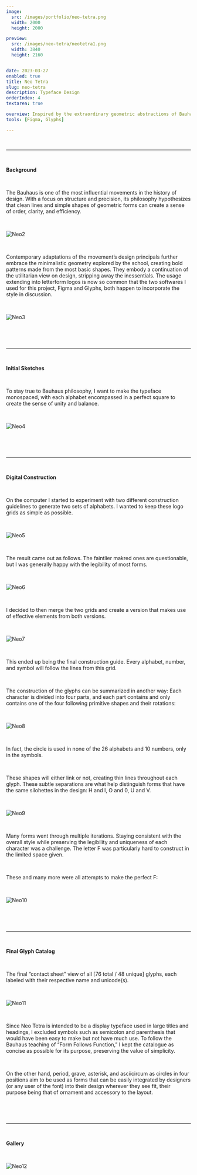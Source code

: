```yaml
---
image:
  src: /images/portfolio/neo-tetra.png
  width: 2000
  height: 2000

preview:
  src: /images/neo-tetra/neotetra1.png
  width: 3840
  height: 2160


date: 2023-03-27
enabled: true
title: Neo Tetra
slug: neo-tetra
description: Typeface Design
orderIndex: 4
textarea: true

overview: Inspired by the extraordinary geometric abstractions of Bauhaus, Neo Tetra is a typographic study that reimagines 26 letters, 10 numbers, and 12 symbols as geometric forms comprised of primitive shapes. 
tools: [Figma, Glyphs]

---
```




&nbsp;

---

&nbsp;

**Background** 

&nbsp;

The Bauhaus is one of the most influential movements in the history of design. With a focus on structure and precision, its philosophy hypothesizes that clean lines and simple shapes of geometric forms can create a sense of order, clarity, and efficiency.

&nbsp;

![Neo2](/images/neo-tetra/neo2.png "neo2")

&nbsp;

Contemporary adaptations of the movement’s design principals further embrace the minimalistic geometry explored by the school, creating bold patterns made from the most basic shapes. They embody a continuation of the utilitarian view on design, stripping away the inessentials. The usage extending into letterform logos is now so common that the two softwares I used for this project, Figma and Glyphs, both happen to incorporate the style in discussion.

&nbsp;

![Neo3](/images/neo-tetra/neo3.png "neo3")

&nbsp;

&nbsp;

---

&nbsp;

**Initial Sketches**

&nbsp;


To stay true to Bauhaus philosophy, I want to make the typeface monospaced, with each alphabet encompassed in a perfect square to create the sense of unity and balance. 

&nbsp;

![Neo4](/images/neo-tetra/neo4.png "neo4")

&nbsp;

&nbsp;

---

&nbsp;

**Digital Construction**

&nbsp;

On the computer I started to experiment with two different construction guidelines to generate two sets of alphabets. I wanted to keep these logo grids as simple as possible.

&nbsp;

![Neo5](/images/neo-tetra/neo5.png "neo5")

&nbsp;

The result came out as follows. The faintlier makred ones are questionable, but I was generally happy with the legibility of most forms.

&nbsp;

![Neo6](/images/neo-tetra/neo6.png "neo6")

&nbsp;

I decided to then merge the two grids and create a version that makes use of effective elements from both versions.

&nbsp;

![Neo7](/images/neo-tetra/neo7.png "neo7")

&nbsp;

This ended up being the final construction guide. Every alphabet, number, and symbol will follow the lines from this grid.

&nbsp;

The construction of the glyphs can be summarized in another way: Each character is divided into four parts, and each part contains and only contains one of the four following primitive shapes and their rotations:

&nbsp;

![Neo8](/images/neo-tetra/neo8.png "neo8")

&nbsp;

In fact, the circle is used in none of the 26 alphabets and 10 numbers, only in the symbols. 

&nbsp;

These shapes will either link or not, creating thin lines throughout each glyph. These subtle separations are what help distinguish forms that have the same silohettes in the design: H and I, O and 0, U and V.

&nbsp;

![Neo9](/images/neo-tetra/neo9.png "neo9")

&nbsp;

Many forms went through multiple iterations. Staying consistent with the overall style while preserving the legibility and uniqueness of each character was a challenge. The letter F was particularly hard to construct in the limited space given. 

&nbsp;

These and many more were all attempts to make the perfect F:

&nbsp;

![Neo10](/images/neo-tetra/neo10.png "neo10")

&nbsp;

&nbsp;

---

&nbsp;

**Final Glyph Catalog**

&nbsp;

The final “contact sheet” view of all [76 total / 48 unique] glyphs, each labeled with their respective name and unicode(s).

&nbsp;

![Neo11](/images/neo-tetra/neo11.png "neo11")

&nbsp;

Since Neo Tetra is intended to be a display typeface used in large titles and headings, I excluded symbols such as semicolon and parenthesis that would have been easy to make but not have much use. To follow the Bauhaus teaching of “Form Follows Function,” I kept the catalogue as concise as possible for its purpose, preserving the value of simplicity. 

&nbsp;

On the other hand, period, grave, asterisk, and asciicircum as circles in four positions aim to be used as forms that can be easily integrated by designers (or any user of the font) into their design wherever they see fit, their purpose being that of ornament and accessory to the layout.

&nbsp;

&nbsp;

---

&nbsp;

**Gallery**

&nbsp;

![Neo12](/images/neo-tetra/neo12.png "neo12")

